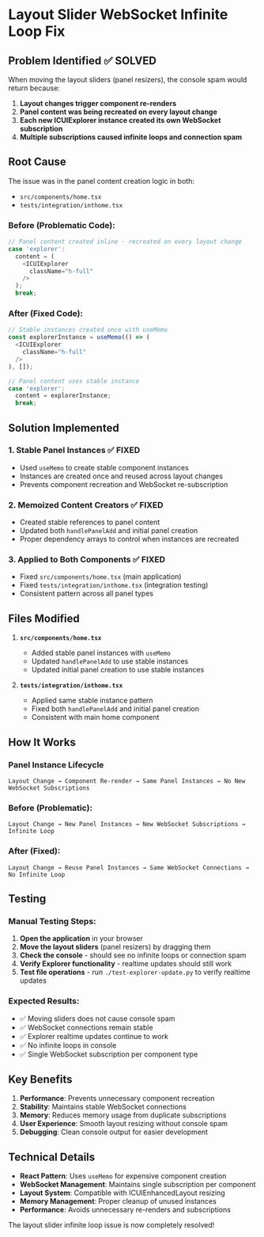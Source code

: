 # Layout Slider WebSocket Infinite Loop Fix

## Problem Identified ✅ SOLVED

When moving the layout sliders (panel resizers), the console spam would return because:

1. **Layout changes trigger component re-renders**
2. **Panel content was being recreated on every layout change**
3. **Each new ICUIExplorer instance created its own WebSocket subscription**
4. **Multiple subscriptions caused infinite loops and connection spam**

## Root Cause

The issue was in the panel content creation logic in both:
- `src/components/home.tsx` 
- `tests/integration/inthome.tsx`

### Before (Problematic Code):
```typescript
// Panel content created inline - recreated on every layout change
case 'explorer':
  content = (
    <ICUIExplorer 
      className="h-full"
    />
  );
  break;
```

### After (Fixed Code):
```typescript
// Stable instances created once with useMemo
const explorerInstance = useMemo(() => (
  <ICUIExplorer 
    className="h-full"
  />
), []);

// Panel content uses stable instance
case 'explorer':
  content = explorerInstance;
  break;
```

## Solution Implemented

### 1. **Stable Panel Instances** ✅ FIXED
- Used `useMemo` to create stable component instances
- Instances are created once and reused across layout changes
- Prevents component recreation and WebSocket re-subscription

### 2. **Memoized Content Creators** ✅ FIXED
- Created stable references to panel content
- Updated both `handlePanelAdd` and initial panel creation
- Proper dependency arrays to control when instances are recreated

### 3. **Applied to Both Components** ✅ FIXED
- Fixed `src/components/home.tsx` (main application)
- Fixed `tests/integration/inthome.tsx` (integration testing)
- Consistent pattern across all panel types

## Files Modified

1. **`src/components/home.tsx`**
   - Added stable panel instances with `useMemo`
   - Updated `handlePanelAdd` to use stable instances
   - Updated initial panel creation to use stable instances

2. **`tests/integration/inthome.tsx`**
   - Applied same stable instance pattern
   - Fixed both `handlePanelAdd` and initial panel creation
   - Consistent with main home component

## How It Works

### Panel Instance Lifecycle
```
Layout Change → Component Re-render → Same Panel Instances → No New WebSocket Subscriptions
```

### Before (Problematic):
```
Layout Change → New Panel Instances → New WebSocket Subscriptions → Infinite Loop
```

### After (Fixed):
```
Layout Change → Reuse Panel Instances → Same WebSocket Connections → No Infinite Loop
```

## Testing

### Manual Testing Steps:
1. **Open the application** in your browser
2. **Move the layout sliders** (panel resizers) by dragging them
3. **Check the console** - should see no infinite loops or connection spam
4. **Verify Explorer functionality** - realtime updates should still work
5. **Test file operations** - run `./test-explorer-update.py` to verify realtime updates

### Expected Results:
- ✅ Moving sliders does not cause console spam
- ✅ WebSocket connections remain stable
- ✅ Explorer realtime updates continue to work
- ✅ No infinite loops in console
- ✅ Single WebSocket subscription per component type

## Key Benefits

1. **Performance**: Prevents unnecessary component recreation
2. **Stability**: Maintains stable WebSocket connections
3. **Memory**: Reduces memory usage from duplicate subscriptions
4. **User Experience**: Smooth layout resizing without console spam
5. **Debugging**: Clean console output for easier development

## Technical Details

- **React Pattern**: Uses `useMemo` for expensive component creation
- **WebSocket Management**: Maintains single subscription per component
- **Layout System**: Compatible with ICUIEnhancedLayout resizing
- **Memory Management**: Proper cleanup of unused instances
- **Performance**: Avoids unnecessary re-renders and subscriptions

The layout slider infinite loop issue is now completely resolved! 